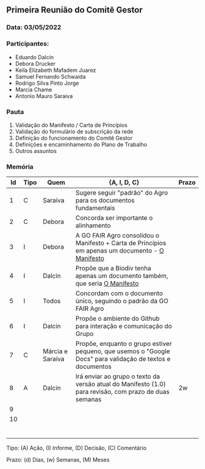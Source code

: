 ## Primeira Reunião do Comitê Gestor

### Data: 03/05/2022

### Participantes:

* Eduardo Dalcin
* Debora Drucker
* Keila Elizabeth Mafadem Juarez
* Samuel Fernando Schwaida
* Rodrigo Silva Pinto Jorge
* Marcia Chame
* Antonio Mauro Saraiva

### Pauta

1. Validação do Manifesto / Carta de Princípios
2. Validação do formulário de subscrição da rede
3. Definição do funcionamento do Comitê Gestor
4. Definições e encaminhamento do Plano de Trabalho
5. Outros assuntos

### Memória

| Id| Tipo | Quem | {A, I, D, C} | Prazo |
|--|---|---|---|---|
|1| C | Saraiva  | Sugere seguir "padrão" do Agro para os documentos fundamentais |  |
|2| C | Debora | Concorda ser importante o alinhamento |  |
|3| I | Debora | A GO FAIR Agro consolidou o Manifesto + Carta de Princípios em apenas um documento - [O Manifesto](https://github.com/go-fair-agro/go-fair-agro) |  |
|4| I | Dalcin | Propõe que a Biodiv tenha apenas um documento também, que seria [O Manifesto](https://github.com/edalcin/gofairbiodiv/blob/main/manifesto.md) |  |
|5| I | Todos | Concordam com o documento único, seguindo o padrão da GO FAIR Agro |  |
|6| I | Dalcin | Propõe o ambiente do Github para interação e comunicação do Grupo |  |
|7| C | Márcia e Saraiva | Propõe, enquanto o grupo estiver pequeno, que usemos o "Google Docs" para validação de textos e documentos |  |
|8| A | Dalcin | Irá enviar ao grupo o texto da versão atual do Manifesto (1.0) para revisão, com prazo de duas semanas| 2w |
|9|  |  |  |  |
|10|  |  |  |  |
||  |  |  |  |
||  |  |  |  |
||  |  |  |  |
||  |  |  |  |
||  |  |  |  |
||  |  |  |  |

Tipo: (A) Ação, (I) Informe, (D) Decisão, (C) Comentário

Prazo: (d) Dias, (w) Semanas, (M) Meses
